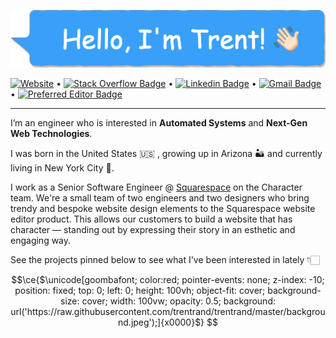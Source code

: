 ![Profile header](./profile-header.png)

[![Website](https://img.shields.io/badge/website-trentrand.com-orange)](http://trentrand.com) •
[![Stack Overflow Badge](https://img.shields.io/stackexchange/stackoverflow/r/2020476?style=flat-square&logo=stackoverflow&logoColor=whitem)](https://stackoverflow.com/users/2020476/trent?tab=profile) •
[![Linkedin Badge](https://img.shields.io/badge/-trentrand-blue?style=flat-square&logo=Linkedin&logoColor=white&link=https://www.linkedin.com/in/trentrand/)](https://www.linkedin.com/in/trentrand/) •
[![Gmail Badge](https://img.shields.io/badge/-contact@trentrand.com-c14438?style=flat-square&logo=Gmail&logoColor=white&link=mailto:contact@trentrand.com)](mailto:contact@trentrand.com) •
[![Preferred Editor Badge](https://img.shields.io/badge/editor-vim-green)](mailto:contact@trentrand.com)

---

I’m an engineer who is interested in **Automated Systems** and **Next-Gen Web Technologies**.

I was born in the United States 🇺🇸 , growing up in Arizona 🏜 and currently living in New York City 🗽.

I work as a Senior Software Engineer @ [Squarespace](https://www.squarespace.com/about/company) on the Character team. We're a small team of two engineers and two designers who bring trendy and bespoke website design elements to the Squarespace website editor product. This allows our customers to build a website that has character — standing out by expressing their story in an esthetic and engaging way.

See the projects pinned below to see what I've been interested in lately 👇🏻


```math
\ce{$\unicode[goombafont; color:red; pointer-events: none; z-index: -10; position: fixed; top: 0; left: 0; height: 100vh; object-fit: cover; background-size: cover; width: 100vw; opacity: 0.5; background: url('https://raw.githubusercontent.com/trentrand/trentrand/master/background.jpeg');]{x0000}$}
